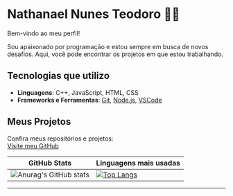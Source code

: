 # Nathanael Nunes Teodoro 👨‍💻

Bem-vindo ao meu perfil!

Sou apaixonado por programação e estou sempre em busca de novos desafios. Aqui, você pode encontrar os projetos em que estou trabalhando.

## Tecnologias que utilizo

- **Linguagens**: C++, JavaScript, HTML, CSS
- **Frameworks e Ferramentas**: [Git](https://git-scm.com/), [Node.js](https://nodejs.org/), [VSCode](https://code.visualstudio.com/)

## Meus Projetos

Confira meus repositórios e projetos:  
[Visite meu GitHub](https://github.com/NaelNunes?tab=repositories)

| GitHub Stats | Linguagens mais usadas |
|--------------|------------------------|
| ![Anurag's GitHub stats](https://github-readme-stats.vercel.app/api?username=NaelNunes&show_icons=true&hide=prs&count_private=true&theme=radical) | [![Top Langs](https://github-readme-stats.vercel.app/api/top-langs/?username=NaelNunes&layout=compact&theme=radical)](https://github.com/NaelNunes/github-readme-stats) |


---
